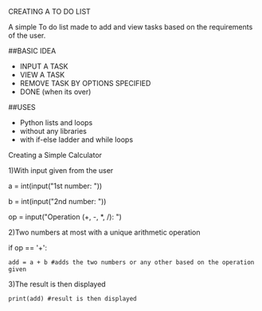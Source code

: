 CREATING A TO DO LIST

A simple To do list made to add and view tasks based on the requirements of the user.

##BASIC IDEA
+ INPUT A TASK
+ VIEW A TASK
+ REMOVE TASK BY OPTIONS SPECIFIED
+ DONE (when its over)

##USES
+ Python lists and loops
+ without any libraries
+ with if-else ladder and while loops
  

























Creating a Simple Calculator 


1)With input given from the user

 a = int(input("1st number: "))
 
b = int(input("2nd number: "))

op = input("Operation (+, -, *, /): ")

2)Two numbers at most with a unique arithmetic operation

 if op == '+':
 
    add = a + b #adds the two numbers or any other based on the operation given

3)The result is then displayed 

    print(add) #result is then displayed

